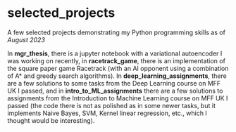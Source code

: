 # selected_projects
A few selected projects demonstrating my Python programming skills as of _August 2023_

In **mgr_thesis**, there is a jupyter notebook with a variational autoencoder I was working on recently, in **racetrack_game**, there is an implementation of the square paper game Racetrack (with an AI opponent using a combination of A* and greedy search algorithms). In **deep_learning_assignments**, there are a few solutions to some tasks from the Deep Learning course on MFF UK I passed, and in **intro_to_ML_assignments** there are a few solutions to assignments from the Introduction to Machine Learning course on MFF UK I passed (the code there is not as polished as in some newer tasks, but it implements Naive Bayes, SVM, Kernel linear regression, etc., which I thought would be interesting). 
